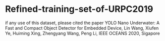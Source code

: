 # Refined-training-set-of-URPC2019

if any use of this dataset, please cited the paper
YOLO Nano Underwater: A Fast and Compact Object Detector for Embedded Device, Lin Wang, Xiufen Ye, Huiming Xing, Zhengyang Wang, Peng Li, IEEE OCEANS 2020, Sigapore
